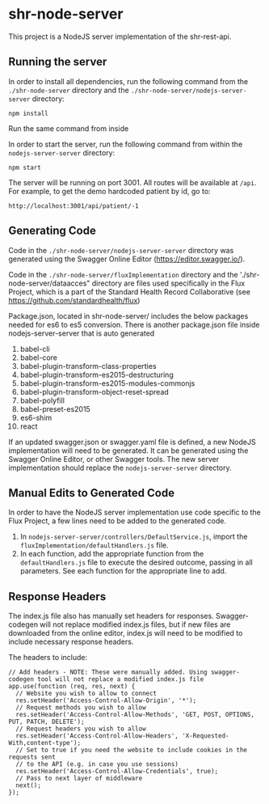 # shr-node-server
This project is a NodeJS server implementation of the shr-rest-api.


## Running the server
In order to install all dependencies, run the following command from the `./shr-node-server` directory and the `./shr-node-server/nodejs-server-server` directory:
```
npm install
```

Run the same command from inside

In order to start the server, run the following command from within the `nodejs-server-server` directory:

```
npm start
```

The server will be running on port 3001. All routes will be available at `/api`. For example, to get the demo hardcoded patient by id, go to:
```
http://localhost:3001/api/patient/-1
```

## Generating Code
Code in the `./shr-node-server/nodejs-server-server` directory was generated using the Swagger Online Editor (https://editor.swagger.io/).

Code in the `./shr-node-server/fluxImplementation` directory and the './shr-node-server/dataacces" directory are files used specifically in the Flux Project, which is a part of the Standard Health Record Collaborative (see https://github.com/standardhealth/flux)

Package.json, located in shr-node-server/ includes the below packages needed for es6 to es5 conversion. There is another package.json file inside nodejs-server-server that is auto generated
1. babel-cli
2. babel-core
3. babel-plugin-transform-class-properties
4. babel-plugin-transform-es2015-destructuring
5. babel-plugin-transform-es2015-modules-commonjs
6. babel-plugin-transform-object-reset-spread
7. babel-polyfill
8. babel-preset-es2015
9. es6-shim
10. react


If an updated swagger.json or swagger.yaml file is defined, a new NodeJS implementation will need to be generated. It can be generated using the Swagger Online Editor, or other Swagger tools. The new server implementation should replace the `nodejs-server-server` directory.

## Manual Edits to Generated Code
In order to have the NodeJS server implementation use code specific to the Flux Project, a few lines need to be added to the generated code.

1. In `nodejs-server-server/controllers/DefaultService.js`, import the `fluxImplementation/defaultHandlers.js` file.
2. In each function, add the appropriate function from the `defaultHandlers.js` file to execute the desired outcome, passing in all parameters. See each function for the appropriate line to add.

## Response Headers
The index.js file also has manually set headers for responses. Swagger-codegen will not replace modified index.js files, but if new files are downloaded from the online editor, index.js will need to be modified to include necessary response headers.

The headers to include:
```
// Add headers - NOTE: These were manually added. Using swagger-codegen tool will not replace a modified index.js file
app.use(function (req, res, next) {
  // Website you wish to allow to connect
  res.setHeader('Access-Control-Allow-Origin', '*');
  // Request methods you wish to allow
  res.setHeader('Access-Control-Allow-Methods', 'GET, POST, OPTIONS, PUT, PATCH, DELETE');
  // Request headers you wish to allow
  res.setHeader('Access-Control-Allow-Headers', 'X-Requested-With,content-type');
  // Set to true if you need the website to include cookies in the requests sent
  // to the API (e.g. in case you use sessions)
  res.setHeader('Access-Control-Allow-Credentials', true);
  // Pass to next layer of middleware
  next();
});
```
